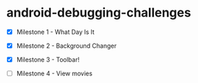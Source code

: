 # android-debugging-challenges 



* [x] Milestone 1 - What Day Is It
* [x] Milestone 2 - Background Changer
* [x] Milestone 3 - Toolbar!
* [ ] Milestone 4 - View movies

